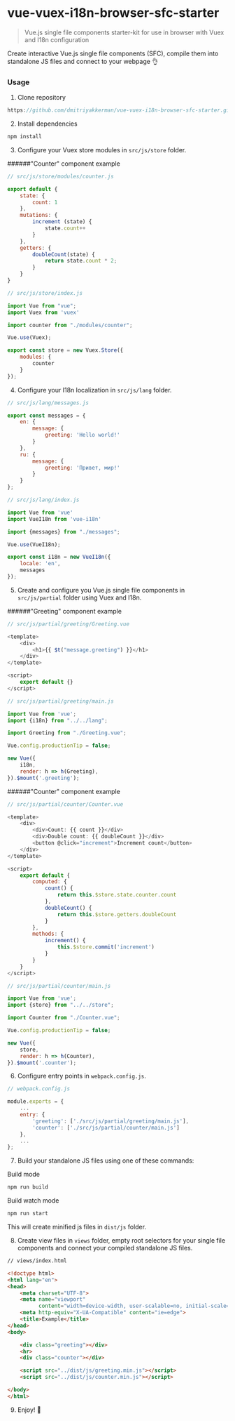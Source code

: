 # vue-vuex-i18n-browser-sfc-starter

> Vue.js single file components starter-kit for use in browser with Vuex and I18n configuration

Create interactive Vue.js single file components (SFC), compile them into standalone JS files and connect to your webpage :ok_hand:

### Usage

1. Clone repository 
```js
https://github.com/dmitriyakkerman/vue-vuex-i18n-browser-sfc-starter.git
```
2. Install dependencies
```js
npm install
```

3. Configure your Vuex store modules in `src/js/store` folder.

######"Counter" component example

```js
// src/js/store/modules/counter.js

export default {
    state: {
        count: 1
    },
    mutations: {
        increment (state) {
            state.count++
        }
    },
    getters: {
        doubleCount(state) {
            return state.count * 2;
        }
    }
}
```

```js
// src/js/store/index.js

import Vue from "vue";
import Vuex from 'vuex'

import counter from "./modules/counter";

Vue.use(Vuex);

export const store = new Vuex.Store({
    modules: {
        counter
    }
});
```

4. Configure your I18n localization in `src/js/lang` folder.

```js
// src/js/lang/messages.js

export const messages = {
    en: {
        message: {
            greeting: 'Hello world!'
        }
    },
    ru: {
        message: {
            greeting: 'Привет, мир!'
        }
    }
};
```

```js
// src/js/lang/index.js

import Vue from 'vue'
import VueI18n from 'vue-i18n'

import {messages} from "./messages";

Vue.use(VueI18n);

export const i18n = new VueI18n({
    locale: 'en',
    messages
});
```

5. Create and configure you Vue.js single file components in `src/js/partial` folder using Vuex and I18n. 

######"Greeting" component example

```js
// src/js/partial/greeting/Greeting.vue

<template>
    <div>
        <h1>{{ $t("message.greeting") }}</h1>
    </div>
</template>

<script>
    export default {}
</script>
```

```js
// src/js/partial/greeting/main.js

import Vue from 'vue';
import {i18n} from "../../lang";

import Greeting from "./Greeting.vue";

Vue.config.productionTip = false;

new Vue({
    i18n,
    render: h => h(Greeting),
}).$mount('.greeting');
```

######"Counter" component example

```js
// src/js/partial/counter/Counter.vue

<template>
    <div>
        <div>Count: {{ count }}</div>
        <div>Double count: {{ doubleCount }}</div>
        <button @click="increment">Increment count</button>
    </div>
</template>

<script>
    export default {
        computed: {
            count() {
                return this.$store.state.counter.count
            },
            doubleCount() {
                return this.$store.getters.doubleCount
            }
        },
        methods: {
            increment() {
                this.$store.commit('increment')
            }
        }
    }
</script>
```

```js
// src/js/partial/counter/main.js

import Vue from 'vue';
import {store} from "../../store";

import Counter from "./Counter.vue";

Vue.config.productionTip = false;

new Vue({
    store,
    render: h => h(Counter),
}).$mount('.counter');
```

6. Configure entry points in `webpack.config.js`.

```js
// webpack.config.js

module.exports = {
    ...
    entry: {
        'greeting': ['./src/js/partial/greeting/main.js'],
        'counter': ['./src/js/partial/counter/main.js']
    },    
    ...
};

```

7. Build your standalone JS files using one of these commands:

Build mode
```js
npm run build
```

Build watch mode
```js
npm run start
```

This will create minified js files in `dist/js` folder.

8. Create view files in `views` folder, empty root selectors for your single file components and connect your compiled standalone JS files.

```html
// views/index.html

<!doctype html>
<html lang="en">
<head>
    <meta charset="UTF-8">
    <meta name="viewport"
          content="width=device-width, user-scalable=no, initial-scale=1.0, maximum-scale=1.0, minimum-scale=1.0">
    <meta http-equiv="X-UA-Compatible" content="ie=edge">
    <title>Example</title>
</head>
<body>

    <div class="greeting"></div>
    <hr>
    <div class="counter"></div>

    <script src="../dist/js/greeting.min.js"></script>
    <script src="../dist/js/counter.min.js"></script>

</body>
</html>
```

9. Enjoy! 🎉